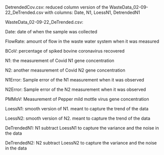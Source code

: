 DetrendedCov.csv: reduced column version of the WasteData_02-09-22_DeTrended.csv with columns: Date, N1, LoessN1, DetrendedN1 

WasteData_02-09-22_DeTrended.csv:

Date:	date of when the sample was collected

FlowRate:	amount of flow in the waste water system when it was measured 

BCoV:	percentage of spiked bovine coronavirus recovered

N1:	the measurement of Covid N1 gene concentration

N2:	another measurement of Covid N2 gene concentration

N1Error: Sample error of the N1 measurement when it was observed

N2Error: Sample error of the N2 measurement when it was observed

PMMoV: Measurement of Pepper mild mottle virus gene concentration 

LoessN1: smooth version of N1. meant to capture the trend of the data

LoessN2: smooth version of N2. meant to capture the trend of the data

DeTrendedN1: N1 subtract LoessN1 to capture the variance and the noise in the data	

DeTrendedN2: N2 subtract LoessN2 to capture the variance and the noise in the data
